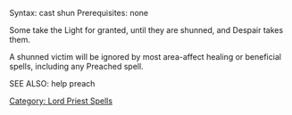 Syntax: cast shun <target> Prerequisites: none

Some take the Light for granted, until they are shunned, and Despair
takes them.

A shunned victim will be ignored by most area-affect healing or
beneficial spells, including any Preached spell.

SEE ALSO: help preach

[Category: Lord Priest Spells](Category:_Lord_Priest_Spells "wikilink")
